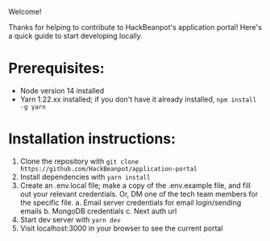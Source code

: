 Welcome!

Thanks for helping to contribute to HackBeanpot's application portal! Here's a
quick guide to start developing locally.

# Prerequisites:

- Node version 14 installed
- Yarn 1.22.xx installed; if you don't have it already installed, `npm install -g yarn`

# Installation instructions:

1. Clone the repository with `git clone https://github.com/HackBeanpot/application-portal`
2. Install dependencies with `yarn install`
3. Create an .env.local file; make a copy of the .env.example file, and fill out your relevant credentials. Or, DM one of the tech team members for the specific file.
   a. Email server credentials for email login/sending emails
   b. MongoDB credentials
   c. Next auth url
4. Start dev server with `yarn dev`
5. Visit localhost:3000 in your browser to see the current portal
